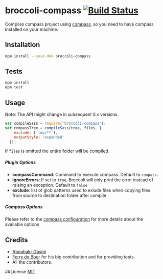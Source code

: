 
# broccoli-compass [![Build Status](https://travis-ci.org/g13013/broccoli-compass.svg?branch=refactor)](https://travis-ci.org/g13013/broccoli-compass)

Compiles compass project using [compass](https://github.com/chriseppstein/compass), so you need to have compass installed on your machine.

## Installation

```bash
npm install --save-dev broccoli-compass
```

## Tests

```bash
npm install
npm test
```

## Usage

Note: The API might change in subsequent 0.x versions.

```js
var compileSass = require('broccoli-compass');
var compassTree = compileSass(tree, files, {
    exclude: ['tmp/**'],
    outputStyle: 'expanded'
  });

```
if `files` is omitted the entire folder will be compiled.

##### Plugin Options

* **compassCommand**: Command to execute compass. Default to `compass`.
* **ignoreErrors**: If set to `true`, Broccoli will only print the error instead of raising an exception. Default to `false`
* **exclude**: list of glob patterns used to exlude files when copying files from source to destination folder after compile.

##### Compass Options

Please refer to the [compass configuration](http://compass-style.org/help/tutorials/configuration-reference/) for more details about the available options


## Credits
* [Aboubakr Gasmi](https://github.com/g13013)
* [Ferry de Boer](https://github.com/ferrydeboer) for his big contribution and for providing tests.
* All the contributors.

##License
[MIT](https://github.com/g13013/broccoli-compass/blob/master/LICENSE.md)
